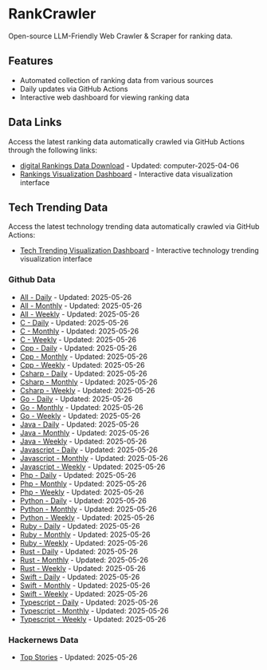 # RankCrawler

Open-source LLM-Friendly Web Crawler & Scraper for ranking data.

## Features

* Automated collection of ranking data from various sources
* Daily updates via GitHub Actions
* Interactive web dashboard for viewing ranking data


## Data Links

Access the latest ranking data automatically crawled via GitHub Actions through the following links:

* [digital Rankings Data Download](https://github.com/chenjy16/RankCrawler/blob/main/data/1688/digital_computer_2025-04-06.json) - Updated: computer-2025-04-06
* [Rankings Visualization Dashboard](https://chenjy16.github.io/RankCrawler/1688_rankings.html) - Interactive data visualization interface




## Tech Trending Data

Access the latest technology trending data automatically crawled via GitHub Actions:

* [Tech Trending Visualization Dashboard](https://chenjy16.github.io/RankCrawler/tech_trending.html) - Interactive technology trending visualization interface

### Github Data

* [All - Daily](https://github.com/chenjy16/RankCrawler/blob/main/data/github/github_all_daily_2025-05-26.json) - Updated: 2025-05-26
* [All - Monthly](https://github.com/chenjy16/RankCrawler/blob/main/data/github/github_all_monthly_2025-05-26.json) - Updated: 2025-05-26
* [All - Weekly](https://github.com/chenjy16/RankCrawler/blob/main/data/github/github_all_weekly_2025-05-26.json) - Updated: 2025-05-26
* [C - Daily](https://github.com/chenjy16/RankCrawler/blob/main/data/github/github_c_daily_2025-05-26.json) - Updated: 2025-05-26
* [C - Monthly](https://github.com/chenjy16/RankCrawler/blob/main/data/github/github_c_monthly_2025-05-26.json) - Updated: 2025-05-26
* [C - Weekly](https://github.com/chenjy16/RankCrawler/blob/main/data/github/github_c_weekly_2025-05-26.json) - Updated: 2025-05-26
* [Cpp - Daily](https://github.com/chenjy16/RankCrawler/blob/main/data/github/github_cpp_daily_2025-05-26.json) - Updated: 2025-05-26
* [Cpp - Monthly](https://github.com/chenjy16/RankCrawler/blob/main/data/github/github_cpp_monthly_2025-05-26.json) - Updated: 2025-05-26
* [Cpp - Weekly](https://github.com/chenjy16/RankCrawler/blob/main/data/github/github_cpp_weekly_2025-05-26.json) - Updated: 2025-05-26
* [Csharp - Daily](https://github.com/chenjy16/RankCrawler/blob/main/data/github/github_csharp_daily_2025-05-26.json) - Updated: 2025-05-26
* [Csharp - Monthly](https://github.com/chenjy16/RankCrawler/blob/main/data/github/github_csharp_monthly_2025-05-26.json) - Updated: 2025-05-26
* [Csharp - Weekly](https://github.com/chenjy16/RankCrawler/blob/main/data/github/github_csharp_weekly_2025-05-26.json) - Updated: 2025-05-26
* [Go - Daily](https://github.com/chenjy16/RankCrawler/blob/main/data/github/github_go_daily_2025-05-26.json) - Updated: 2025-05-26
* [Go - Monthly](https://github.com/chenjy16/RankCrawler/blob/main/data/github/github_go_monthly_2025-05-26.json) - Updated: 2025-05-26
* [Go - Weekly](https://github.com/chenjy16/RankCrawler/blob/main/data/github/github_go_weekly_2025-05-26.json) - Updated: 2025-05-26
* [Java - Daily](https://github.com/chenjy16/RankCrawler/blob/main/data/github/github_java_daily_2025-05-26.json) - Updated: 2025-05-26
* [Java - Monthly](https://github.com/chenjy16/RankCrawler/blob/main/data/github/github_java_monthly_2025-05-26.json) - Updated: 2025-05-26
* [Java - Weekly](https://github.com/chenjy16/RankCrawler/blob/main/data/github/github_java_weekly_2025-05-26.json) - Updated: 2025-05-26
* [Javascript - Daily](https://github.com/chenjy16/RankCrawler/blob/main/data/github/github_javascript_daily_2025-05-26.json) - Updated: 2025-05-26
* [Javascript - Monthly](https://github.com/chenjy16/RankCrawler/blob/main/data/github/github_javascript_monthly_2025-05-26.json) - Updated: 2025-05-26
* [Javascript - Weekly](https://github.com/chenjy16/RankCrawler/blob/main/data/github/github_javascript_weekly_2025-05-26.json) - Updated: 2025-05-26
* [Php - Daily](https://github.com/chenjy16/RankCrawler/blob/main/data/github/github_php_daily_2025-05-26.json) - Updated: 2025-05-26
* [Php - Monthly](https://github.com/chenjy16/RankCrawler/blob/main/data/github/github_php_monthly_2025-05-26.json) - Updated: 2025-05-26
* [Php - Weekly](https://github.com/chenjy16/RankCrawler/blob/main/data/github/github_php_weekly_2025-05-26.json) - Updated: 2025-05-26
* [Python - Daily](https://github.com/chenjy16/RankCrawler/blob/main/data/github/github_python_daily_2025-05-26.json) - Updated: 2025-05-26
* [Python - Monthly](https://github.com/chenjy16/RankCrawler/blob/main/data/github/github_python_monthly_2025-05-26.json) - Updated: 2025-05-26
* [Python - Weekly](https://github.com/chenjy16/RankCrawler/blob/main/data/github/github_python_weekly_2025-05-26.json) - Updated: 2025-05-26
* [Ruby - Daily](https://github.com/chenjy16/RankCrawler/blob/main/data/github/github_ruby_daily_2025-05-26.json) - Updated: 2025-05-26
* [Ruby - Monthly](https://github.com/chenjy16/RankCrawler/blob/main/data/github/github_ruby_monthly_2025-05-26.json) - Updated: 2025-05-26
* [Ruby - Weekly](https://github.com/chenjy16/RankCrawler/blob/main/data/github/github_ruby_weekly_2025-05-26.json) - Updated: 2025-05-26
* [Rust - Daily](https://github.com/chenjy16/RankCrawler/blob/main/data/github/github_rust_daily_2025-05-26.json) - Updated: 2025-05-26
* [Rust - Monthly](https://github.com/chenjy16/RankCrawler/blob/main/data/github/github_rust_monthly_2025-05-26.json) - Updated: 2025-05-26
* [Rust - Weekly](https://github.com/chenjy16/RankCrawler/blob/main/data/github/github_rust_weekly_2025-05-26.json) - Updated: 2025-05-26
* [Swift - Daily](https://github.com/chenjy16/RankCrawler/blob/main/data/github/github_swift_daily_2025-05-26.json) - Updated: 2025-05-26
* [Swift - Monthly](https://github.com/chenjy16/RankCrawler/blob/main/data/github/github_swift_monthly_2025-05-26.json) - Updated: 2025-05-26
* [Swift - Weekly](https://github.com/chenjy16/RankCrawler/blob/main/data/github/github_swift_weekly_2025-05-26.json) - Updated: 2025-05-26
* [Typescript - Daily](https://github.com/chenjy16/RankCrawler/blob/main/data/github/github_typescript_daily_2025-05-26.json) - Updated: 2025-05-26
* [Typescript - Monthly](https://github.com/chenjy16/RankCrawler/blob/main/data/github/github_typescript_monthly_2025-05-26.json) - Updated: 2025-05-26
* [Typescript - Weekly](https://github.com/chenjy16/RankCrawler/blob/main/data/github/github_typescript_weekly_2025-05-26.json) - Updated: 2025-05-26

### Hackernews Data

* [Top Stories](https://github.com/chenjy16/RankCrawler/blob/main/data/hackernews/hackernews_top_2025-05-26.json) - Updated: 2025-05-26


